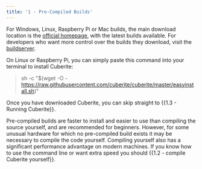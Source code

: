 ```yaml
---
title: '1 - Pre-Compiled Builds'
---
```

For Windows, Linux, Raspberry Pi or Mac builds, the main download location is the <a href="http://cuberite.org">official homepage</a>, with the latest builds available. For developers who want more control over the builds they download, visit the <a href="https://builds.cuberite.org">buildserver</a>.

On Linux or Raspberry Pi, you can simply paste this command into your terminal to install Cuberite:

> sh -c "$(wget -O - https://raw.githubusercontent.com/cuberite/cuberite/master/easyinstall.sh)"

Once you have downloaded Cuberite, you can skip straight to {{1.3 - Running Cuberite}}.

Pre-compiled builds are faster to install and easier to use than compiling the source yourself, and are recommended for beginners. However, for some unusual hardware for which no pre-compiled build exists it may be necessary to compile the code yourself. Compiling yourself also has a significant performance advantage on modern machines. If you know how to use the command line or want extra speed you should {{1.2 - compile Cuberite yourself}}.
